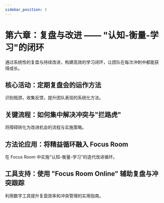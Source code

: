 ```yaml
---
sidebar_position: 3
---
```


# 第六章：复盘与改进 —— "认知-衡量-学习"的闭环

通过系统性的复盘与持续改进，构建高效的学习闭环，让团队在每次冲刺中都能获得成长。

## 核心活动：定期复盘会的运作方法

识别瓶颈，收集反馈，提升团队表现的系统化方法。

## 关键流程：如何集中解决冲突与"拦路虎"

将障碍转化为改进机会的流程与实施策略。

## 方法论应用：将精益循环融入 Focus Room

在 Focus Room 中实施"认知-衡量-学习"的迭代改进循环。

## 工具支持：使用 "Focus Room Online" 辅助复盘与冲突跟踪

利用数字工具提升复盘效率和冲突管理的实用指南。